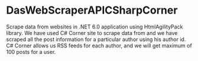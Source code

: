 # DasWebScraperAPICSharpCorner
Scrape data from websites in .NET 6.0 application using HtmlAgilityPack library. We have used C# Corner site to scrape data from and we have scraped all the post information for a particular author using his author id. C# Corner allows us RSS feeds for each author, and we will get maximum of 100 posts for a user.
